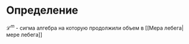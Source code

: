 # Определение
$\mathcal{L}^m$ - сигма алгебра на которую продолжили объем в [[Мера лебега|мере лебега]]
